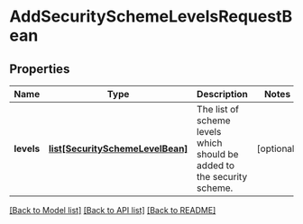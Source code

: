 # AddSecuritySchemeLevelsRequestBean

## Properties
Name | Type | Description | Notes
------------ | ------------- | ------------- | -------------
**levels** | [**list[SecuritySchemeLevelBean]**](SecuritySchemeLevelBean.md) | The list of scheme levels which should be added to the security scheme. | [optional] 

[[Back to Model list]](../README.md#documentation-for-models) [[Back to API list]](../README.md#documentation-for-api-endpoints) [[Back to README]](../README.md)

